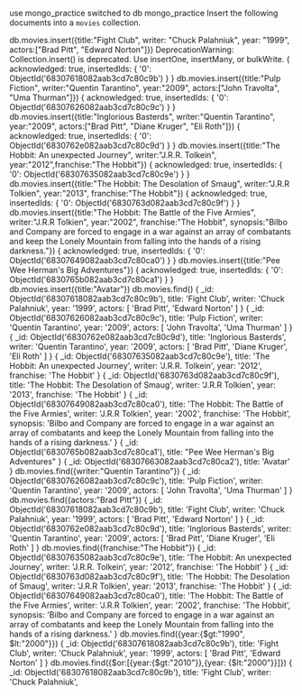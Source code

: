 use mongo_practice
switched to db mongo_practice
Insert the following documents into a `movies` collection.

db.movies.insert({title:"Fight Club", writer: "Chuck Palahniuk", year: "1999", actors:["Brad Pitt", "Edward Norton"]})
DeprecationWarning: Collection.insert() is deprecated. Use insertOne, insertMany, or bulkWrite.
{
 acknowledged: true,
  insertedIds: {
    '0': ObjectId('68307618082aab3cd7c80c9b')
  }
}
 db.movies.insert({title:"Pulp Fiction", writer:"Quentin Tarantino", year:"2009", actors:["John Travolta", "Uma Thurman"]})
{
  acknowledged: true,
  insertedIds: {
    '0': ObjectId('68307626082aab3cd7c80c9c')
  }
}
db.movies.insert({title:"Inglorious Basterds", writer:"Quentin Tarantino", year:"2009", actors:["Brad Pitt", "Diane Kruger", "Eli Roth"]})
{
  acknowledged: true,
  insertedIds: {
    '0': ObjectId('6830762e082aab3cd7c80c9d')
  }
}
db.movies.insert({title:"The Hobbit: An unexpected Journey", writer:"J.R.R. Tolkein", year:"2012",franchise:"The Hobbit"})
{
  acknowledged: true,
  insertedIds: {
    '0': ObjectId('68307635082aab3cd7c80c9e')
  }
}
db.movies.insert({title:"The Hobbit: The Desolation of Smaug", writer:"J.R.R Tolkien", year:"2013", franchise:"The Hobbit"})
{
  acknowledged: true,
  insertedIds: {
    '0': ObjectId('6830763d082aab3cd7c80c9f')
  }
}
db.movies.insert({title:"The Hobbit: The Battle of the Five Armies", writer:"J.R.R Tolkien", year:"2002", franchise:"The Hobbit", synopsis:"Bilbo and Company are forced to engage in a war against an array of combatants and keep the Lonely Mountain from falling into the hands of a rising darkness."})
{
  acknowledged: true,
  insertedIds: {
    '0': ObjectId('68307649082aab3cd7c80ca0')
  }
}
db.movies.insert({title:"Pee Wee Herman's Big Adventures"})
{
  acknowledged: true,
  insertedIds: {
    '0': ObjectId('6830765b082aab3cd7c80ca1')
  }
}
db.movies.insert({title:"Avatar"})
db.movies.find()
{
  _id: ObjectId('68307618082aab3cd7c80c9b'),
  title: 'Fight Club',
  writer: 'Chuck Palahniuk',
  year: '1999',
  actors: [
    'Brad Pitt',
    'Edward Norton'
  ]
}
{
  _id: ObjectId('68307626082aab3cd7c80c9c'),
  title: 'Pulp Fiction',
  writer: 'Quentin Tarantino',
  year: '2009',
  actors: [
    'John Travolta',
    'Uma Thurman'
  ]
}
{
  _id: ObjectId('6830762e082aab3cd7c80c9d'),
  title: 'Inglorious Basterds',
  writer: 'Quentin Tarantino',
  year: '2009',
  actors: [
    'Brad Pitt',
    'Diane Kruger',
    'Eli Roth'
  ]
}
{
  _id: ObjectId('68307635082aab3cd7c80c9e'),
  title: 'The Hobbit: An unexpected Journey',
  writer: 'J.R.R. Tolkein',
  year: '2012',
  franchise: 'The Hobbit'
}
{
  _id: ObjectId('6830763d082aab3cd7c80c9f'),
  title: 'The Hobbit: The Desolation of Smaug',
  writer: 'J.R.R Tolkien',
  year: '2013',
  franchise: 'The Hobbit'
}
{
  _id: ObjectId('68307649082aab3cd7c80ca0'),
  title: 'The Hobbit: The Battle of the Five Armies',
  writer: 'J.R.R Tolkien',
  year: '2002',
  franchise: 'The Hobbit',
  synopsis: 'Bilbo and Company are forced to engage in a war against an array of combatants and keep the Lonely Mountain from falling into the hands of a rising darkness.'
}
{
  _id: ObjectId('6830765b082aab3cd7c80ca1'),
  title: "Pee Wee Herman's Big Adventures"
}
{
  _id: ObjectId('68307663082aab3cd7c80ca2'),
  title: 'Avatar'
}
db.movies.find({writer:"Quentin Tarantino"})
{
  _id: ObjectId('68307626082aab3cd7c80c9c'),
  title: 'Pulp Fiction',
  writer: 'Quentin Tarantino',
  year: '2009',
  actors: [
    'John Travolta',
    'Uma Thurman'
  ]
}
db.movies.find({actors:"Brad Pitt"})
{
  _id: ObjectId('68307618082aab3cd7c80c9b'),
  title: 'Fight Club',
  writer: 'Chuck Palahniuk',
  year: '1999',
  actors: [
    'Brad Pitt',
    'Edward Norton'
  ]
}
{
  _id: ObjectId('6830762e082aab3cd7c80c9d'),
  title: 'Inglorious Basterds',
  writer: 'Quentin Tarantino',
  year: '2009',
  actors: [
    'Brad Pitt',
    'Diane Kruger',
    'Eli Roth'
  ]
}
db.movies.find({franchise:"The Hobbit"})
{
  _id: ObjectId('68307635082aab3cd7c80c9e'),
  title: 'The Hobbit: An unexpected Journey',
  writer: 'J.R.R. Tolkein',
  year: '2012',
  franchise: 'The Hobbit'
}
{
  _id: ObjectId('6830763d082aab3cd7c80c9f'),
  title: 'The Hobbit: The Desolation of Smaug',
  writer: 'J.R.R Tolkien',
  year: '2013',
  franchise: 'The Hobbit'
}
{
  _id: ObjectId('68307649082aab3cd7c80ca0'),
  title: 'The Hobbit: The Battle of the Five Armies',
  writer: 'J.R.R Tolkien',
  year: '2002',
  franchise: 'The Hobbit',
  synopsis: 'Bilbo and Company are forced to engage in a war against an array of combatants and keep the Lonely Mountain from falling into the hands of a rising darkness.'
}
db.movies.find({year:{$gt:"1990", $lt:"2000"}})
{
  _id: ObjectId('68307618082aab3cd7c80c9b'),
  title: 'Fight Club',
  writer: 'Chuck Palahniuk',
  year: '1999',
  actors: [
    'Brad Pitt',
    'Edward Norton'
  ]
}
db.movies.find({$or:[{year:{$gt:"2010"}},{year: {$lt:"2000"}}]})
{
  _id: ObjectId('68307618082aab3cd7c80c9b'),
  title: 'Fight Club',
  writer: 'Chuck Palahniuk',
  
